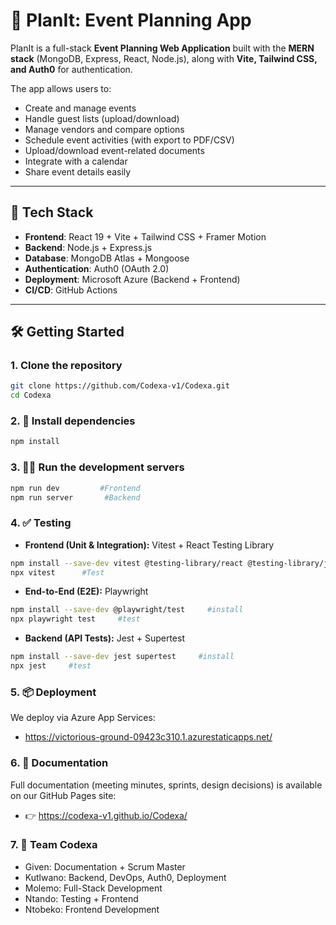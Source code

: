 # 🎉 PlanIt: Event Planning App

PlanIt is a full-stack **Event Planning Web Application** built with the **MERN stack** (MongoDB, Express, React, Node.js), along with **Vite, Tailwind CSS, and Auth0** for authentication.  

The app allows users to:  
- Create and manage events  
- Handle guest lists (upload/download)  
- Manage vendors and compare options  
- Schedule event activities (with export to PDF/CSV)  
- Upload/download event-related documents  
- Integrate with a calendar  
- Share event details easily  

---

## 🚀 Tech Stack
- **Frontend**: React 19 + Vite + Tailwind CSS + Framer Motion  
- **Backend**: Node.js + Express.js  
- **Database**: MongoDB Atlas + Mongoose  
- **Authentication**: Auth0 (OAuth 2.0)  
- **Deployment**: Microsoft Azure (Backend + Frontend)  
- **CI/CD**: GitHub Actions  

---

## 🛠️ Getting Started

### 1. Clone the repository
```bash
git clone https://github.com/Codexa-v1/Codexa.git
cd Codexa
```

### 2. 📍 Install dependencies
```bash
npm install
```

### 3. 🏃‍♂️ Run the development servers
```bash
npm run dev         #Frontend
npm run server       #Backend
```

### 4. ✅ Testing
- **Frontend (Unit & Integration):** Vitest + React Testing Library 
```bash
npm install --save-dev vitest @testing-library/react @testing-library/jest-dom      #install
npx vitest      #Test
```
- **End-to-End (E2E):** Playwright
```bash
npm install --save-dev @playwright/test     #install
npx playwright test     #test
```
- **Backend (API Tests):** Jest + Supertest
```bash
npm install --save-dev jest supertest     #install
npx jest     #test
```

### 5. 📦 Deployment
We deploy via Azure App Services:
- https://victorious-ground-09423c310.1.azurestaticapps.net/

### 6. 📖 Documentation
Full documentation (meeting minutes, sprints, design decisions) is available on our GitHub Pages site:
- 👉 https://codexa-v1.github.io/Codexa/

### 7. 👥 Team Codexa
- Given: Documentation + Scrum Master
- Kutlwano: Backend, DevOps, Auth0, Deployment
- Molemo: Full-Stack Development
- Ntando: Testing + Frontend
- Ntobeko: Frontend Development


